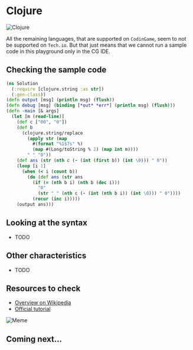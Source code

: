# Clojure

![Clojure](../pic/Clojure.png)

All the remaining languages, that are supported on `CodinGame`, seem to not be supported on `Tech.io`. But that just means that we cannot run a sample code in this playground only in the CG IDE.

## Checking the sample code

```Clojure
(ns Solution
  (:require [clojure.string :as str])
  (:gen-class))
(defn output [msg] (println msg) (flush))
(defn debug [msg] (binding [*out* *err*] (println msg) (flush)))
(defn -main [& args]
  (let [m (read-line)]
    (def c ["00", "0"])
    (def b
      (clojure.string/replace
        (apply str (map
          #(format "%1$7s" %)
          (map #(Long/toString % 2) (map int m))))
        " " "0"))
    (def ans (str (nth c (- (int (first b)) (int \0))) " 0"))
    (loop [i 1]
      (when (< i (count b))
        (do (def ans (str ans
          (if (= (nth b i) (nth b (dec i)))
            "0"
            (str " " (nth c (- (int (nth b i)) (int \0))) " 0"))))
          (recur (inc i)))))
    (output ans)))
```

## Looking at the syntax

- TODO

## Other characteristics

- TODO

## Resources to check

- [Overview on Wikipedia](https://en.wikipedia.org/wiki/Clojure)
- [Official tutorial](https://clojure.org/guides/getting_started)

![Meme](../pic/meme_clojure.png)

## Coming next...
